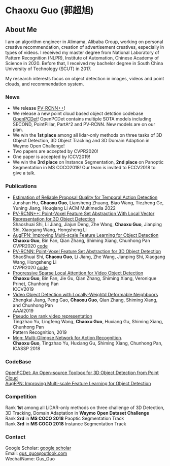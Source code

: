 # Chaoxu Guo (郭超旭)

## About Me 

I am an algorithm engineer in Alimama, Alibaba Group, working on personal creative recommendation, creation of advertisement creatives, especially in types of videos. I received my master degree from National Laboratory of Pattern Recognition (NLPR), Institute of Automation, Chinese Academy of Science in 2020. Before that, I received my bachelor degree in South China University of Technology (SCUT) in 2017.

My research interests focus on object detection in images, videos and point clouds, and recommendation system. 

### News
* We release [PV-RCNN++](https://arxiv.org/pdf/2102.00463.pdf)!
* We release a new point cloud based object detction codebase [OpenPCDet](https://github.com/open-mmlab/OpenPCDet)! OpenPCDet contains multiple SOTA models including SECOND, PointPillar, PartA^2 and PV-RCNN. New models are on our plan. 
* We win the **1st place** among all lidar-only methods on three tasks of 3D Object Detection, 3D Object Tracking and 3D Domain Adaption in Waymo Open Challenge!
* Two papers are accepted by CVPR2020!
* One paper is accepted by ICCV2019!
* We win the **3rd place** on Instance Segmentation, **2nd place** on Panoptic Segmentation in MS COCO2018! Our team is invited to ECCV2018 to give a talk.


### Publications
* [Estimation of Reliable Proposal Quality for Temporal Action Detection](https://arxiv.org/pdf/2204.11695)   
Junshan Hu, **Chaoxu Guo**, Liansheng Zhuang, Biao Wang, Tiezheng Ge, Yuning Jiang, Houqiang Li
ACM Multimedia 2022
* [PV-RCNN++: Point-Voxel Feature Set Abstraction With Local Vector Representation for 3D Object Detection](https://arxiv.org/pdf/2102.00463.pdf)   
Shaoshuai Shi, Li Jiang, Jiajun Deng, Zhe Wang, **Chaoxu Guo**, Jianping Shi, Xiaogang Wang, Hongsheng Li
* [AugFPN: Improving Multi-scale Feature Learning for Object Detection](https://openaccess.thecvf.com/content_CVPR_2020/papers/Guo_AugFPN_Improving_Multi-Scale_Feature_Learning_for_Object_Detection_CVPR_2020_paper.pdf)    
**Chaoxu Guo**, Bin Fan, Qian Zhang, Shiming Xiang, Chunhong Pan  
CVPR2020 [code](https://github.com/Gus-Guo/AugFPN)
*	[PV-RCNN: Point-Voxel Feature Set Abstraction for 3D Object Detection](https://arxiv.org/pdf/1912.13192.pdf)  
ShaoShuai Shi, **Chaoxu Guo**, Li Jiang, Zhe Wang, Jianping Shi, Xiaogang Wang, Hongsheng Li  
CVPR2020 [code](https://github.com/open-mmlab/OpenPCDet)
* [Progressive Sparse Local Attention for Video Object Detection](https://openaccess.thecvf.com/content_ICCV_2019/papers/Guo_Progressive_Sparse_Local_Attention_for_Video_Object_Detection_ICCV_2019_paper.pdf)  
**Chaoxu Guo**, Bin Fan, Jie Gu, Qian Zhang, Shiming Xiang, Veronique Prinet, Chunhong Pan  
ICCV2019
* [Video Object Detection with Locally-Weightd Deformable Neighboors](https://www.aaai.org/ojs/index.php/AAAI/article/view/4871)  
Zhengkai Jiang, Peng Gao, **Chaoxu Guo**, Qian Zhang, Shiming Xiang, and Chunhong Pan  
AAAI2019
* [Pseudo low rank video representation](http://159.226.21.68/bitstream/173211/22783/1/%5BTsingzao%5DPseudo%20low%20rank%20video%20representation.pdf)  
Tingzhao Yu, Lingfeng Wang, **Chaoxu Guo**, Huxiang Gu, Shiming Xiang, Chunhong Pan  
Pattern Recognition, 2019
* [Mgn: Multi-Glimpse Network for Action Recognition](https://scholar.google.com/scholar?oi=bibs&cluster=1789087558551156269&btnI=1&hl=zh-CN).  
**Chaoxu Guo**, Tingzhao Yu, Huxiang Gu, Shiming Xiang, Chunhong Pan, ICASSP 2018

### CodeBase 
[OpenPCDet: An Open-source Toolbox for 3D Object Detection from Point Cloud](https://github.com/open-mmlab/OpenPCDet)  
[AugFPN: Improving Multi-scale Feature Learning for Object Detection](https://github.com/Gus-Guo/AugFPN)

### Competition
Rank **1st** among all LiDAR-only methods on three challenge of 3D Detection, 3D Tracking, Domain Adaptation in **Waymo Open Dataset Challenge**  
Rank **2rd** in **MS COCO 2018** Paoptic Segmentation Track   
Rank **3rd** in **MS COCO 2018** Instance Segmentation Track  


### Contact
Google Scholar: [google scholar](https://scholar.google.com/citations?user=SZ7qRZMAAAAJ&hl=zh-CN)  
Email: gus_guo@outlook.com  
WechatName: Gus_Guo


